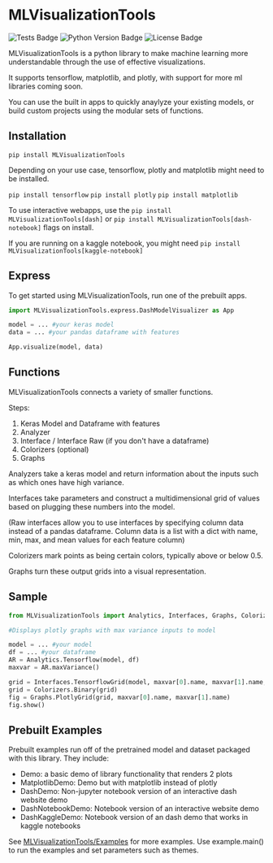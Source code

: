 # MLVisualizationTools

![Tests Badge](https://github.com/RobertJN64/MLVisualizationTools/actions/workflows/tests.yml/badge.svg)
![Python Version Badge](https://img.shields.io/pypi/pyversions/MLVisualizationTools)
![License Badge](https://img.shields.io/github/license/RobertJN64/MLVisualizationTools)

MLVisualizationTools is a python library to make
machine learning more understandable through the
use of effective visualizations.

It supports tensorflow, matplotlib, and plotly, with 
support for more ml libraries coming soon.

You can use the built in apps to quickly anaylyze your
existing models, or build custom projects using the modular
sets of functions.

## Installation

`pip install MLVisualizationTools`

Depending on your use case, tensorflow, plotly and matplotlib might need to be
installed.

`pip install tensorflow`
`pip install plotly`
`pip install matplotlib`

To use interactive webapps, use the `pip install MLVisualizationTools[dash]` or `pip install MLVisualizationTools[dash-notebook]`
flags on install.

If you are running on a kaggle notebook, you might need 
`pip install MLVisualizationTools[kaggle-notebook]`

## Express

To get started using MLVisualizationTools, run one of the prebuilt apps.

```python
import MLVisualizationTools.express.DashModelVisualizer as App

model = ... #your keras model
data = ... #your pandas dataframe with features

App.visualize(model, data)
```

## Functions

MLVisualizationTools connects a variety of smaller functions.

Steps:
1. Keras Model and Dataframe with features
2. Analyzer
3. Interface / Interface Raw (if you don't have a dataframe)
4. Colorizers (optional)
5. Graphs

Analyzers take a keras model and return information about the inputs
such as which ones have high variance.

Interfaces take parameters and construct a multidimensional grid
of values based on plugging these numbers into the model.

(Raw interfaces allow you to use interfaces by specifying column
data instead of a pandas dataframe. Column data is a list with a dict with name, min,
max, and mean values for each feature column)

Colorizers mark points as being certain colors, typically above or below
0.5.

Graphs turn these output grids into a visual representation.

## Sample

```python
from MLVisualizationTools import Analytics, Interfaces, Graphs, Colorizers

#Displays plotly graphs with max variance inputs to model

model = ... #your model
df = ... #your dataframe
AR = Analytics.Tensorflow(model, df)
maxvar = AR.maxVariance()

grid = Interfaces.TensorflowGrid(model, maxvar[0].name, maxvar[1].name, df)
grid = Colorizers.Binary(grid)
fig = Graphs.PlotlyGrid(grid, maxvar[0].name, maxvar[1].name)
fig.show()
```

## Prebuilt Examples

Prebuilt examples run off of the pretrained model and dataset
packaged with this library. They include:
- Demo: a basic demo of library functionality that renders 2 plots
- MatplotlibDemo: Demo but with matplotlib instead of plotly
- DashDemo: Non-jupyter notebook version of an interactive dash
website demo
- DashNotebookDemo: Notebook version of an interactive website demo
- DashKaggleDemo: Notebook version of an dash demo that works in kaggle
notebooks

See [MLVisualizationTools/Examples](/MLVisualizationTools/examples) for more examples.
Use example.main() to run the examples and set parameters such as themes.
